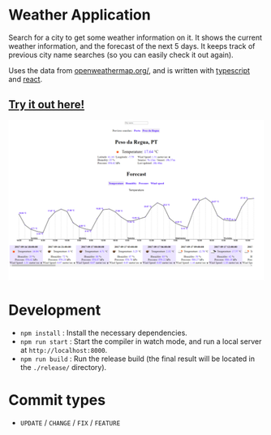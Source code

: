 # Weather Application

Search for a city to get some weather information on it. It shows the current weather information, and the forecast of the next 5 days.
It keeps track of previous city name searches (so you can easily check it out again).

Uses the data from [openweathermap.org/](https://openweathermap.org/), and is written with [typescript](https://www.typescriptlang.org/) and [react](https://facebook.github.io/react/).

## [Try it out here!](https://nbpt.eu/app/weather)

![Image](images/screenshot.png)

# Development

-   `npm install` : Install the necessary dependencies.
-   `npm run start` : Start the compiler in watch mode, and run a local server at `http://localhost:8000`.
-   `npm run build` : Run the release build (the final result will be located in the `./release/` directory).

# Commit types

-   `UPDATE` / `CHANGE` / `FIX` / `FEATURE`

